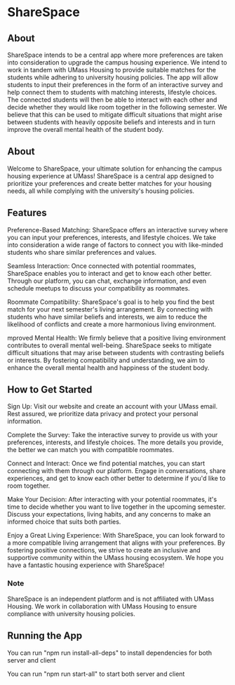# ShareSpace
## About
ShareSpace intends to be a  central  app  where  more  preferences are taken into consideration to upgrade the campus housing experience. We intend to work in tandem with UMass Housing to provide suitable matches for the students while adhering to university housing policies. The app will allow students to input their preferences in the form of an interactive survey and help connect them to students with matching interests, lifestyle choices. The connected students will then be able to interact with each other and decide whether they would like room together in the following semester. We believe that this can be used to mitigate difficult situations that might arise between students with heavily opposite beliefs and interests and in turn improve the overall mental health of the student body.

## About
Welcome to ShareSpace, your ultimate solution for enhancing the campus housing experience at UMass! ShareSpace is a central app designed to prioritize your preferences and create better matches for your housing needs, all while complying with the university's housing policies.

## Features

Preference-Based Matching: ShareSpace offers an interactive survey where you can input your preferences, interests, and lifestyle choices. We take into consideration a wide range of factors to connect you with like-minded students who share similar preferences and values.

Seamless Interaction: Once connected with potential roommates, ShareSpace enables you to interact and get to know each other better. Through our platform, you can chat, exchange information, and even schedule meetups to discuss your compatibility as roommates.

Roommate Compatibility: ShareSpace's goal is to help you find the best match for your next semester's living arrangement. By connecting with students who have similar beliefs and interests, we aim to reduce the likelihood of conflicts and create a more harmonious living environment.

mproved Mental Health: We firmly believe that a positive living environment contributes to overall mental well-being. ShareSpace seeks to mitigate difficult situations that may arise between students with contrasting beliefs or interests. By fostering compatibility and understanding, we aim to enhance the overall mental health and happiness of the student body.

## How to Get Started

Sign Up: Visit our website and create an account with your UMass email. Rest assured, we prioritize data privacy and protect your personal information.

Complete the Survey: Take the interactive survey to provide us with your preferences, interests, and lifestyle choices. The more details you provide, the better we can match you with compatible roommates.

Connect and Interact: Once we find potential matches, you can start connecting with them through our platform. Engage in conversations, share experiences, and get to know each other better to determine if you'd like to room together.

Make Your Decision: After interacting with your potential roommates, it's time to decide whether you want to live together in the upcoming semester. Discuss your expectations, living habits, and any concerns to make an informed choice that suits both parties.

Enjoy a Great Living Experience: With ShareSpace, you can look forward to a more compatible living arrangement that aligns with your preferences. By fostering positive connections, we strive to create an inclusive and supportive community within the UMass housing ecosystem. We hope you have a fantastic housing experience with ShareSpace!

### Note
ShareSpace is an independent platform and is not affiliated with UMass Housing. We work in collaboration with UMass Housing to ensure compliance with university housing policies.

## Running the App

You can run "npm run install-all-deps" to install dependencies for both server and client

You can run "npm run start-all" to start both server and client
